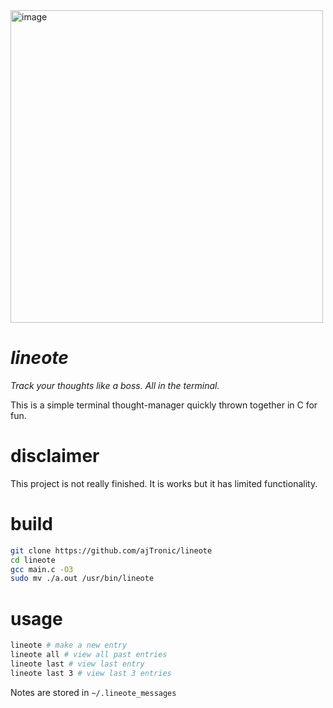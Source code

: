 <img width="500" alt="image" src="https://github.com/user-attachments/assets/41cc0f6f-da9e-40fd-ac97-502a05d1aacf" />

# _lineote_
_Track your thoughts like a boss. All in the terminal._

This is a simple terminal thought-manager quickly thrown together in C for fun.

# disclaimer
This project is not really finished. It is works but it has limited functionality.

# build
```bash
git clone https://github.com/ajTronic/lineote 
cd lineote
gcc main.c -O3
sudo mv ./a.out /usr/bin/lineote
```

# usage
```bash
lineote # make a new entry
lineote all # view all past entries
lineote last # view last entry
lineote last 3 # view last 3 entries
```
Notes are stored in `~/.lineote_messages`

